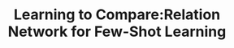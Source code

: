 ---
title: "Learning to Compare:Relation Network for Few-Shot Learning"
year: 2018
pdf_url: "http://www.robots.ox.ac.uk/~tvg/publications/2018/0431.pdf"
category: "vision"
author_list: "Flood Sung, Yongxin Yang, Li Zhang, Tao Xiang, Philip H.S. Torr, Timothy M Hospedales"
grant: "MURI"
pub_in: "Proceedings of the IEEE Conference on Computer Vision and Pattern Recognition, 2018"
---